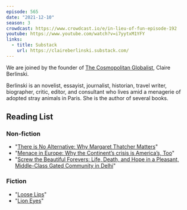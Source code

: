 ```yaml
---
episode: 565
date: "2021-12-10"
season: 3
crowdcast: https://www.crowdcast.io/e/in-lieu-of-fun-episode-192
youtube: https://www.youtube.com/watch?v=i7yytxM1YFY
links:
  - title: Substack
    url: https://claireberlinski.substack.com/
---
```

We are joined by the founder of [The Cosmopolitan Globalist][sub], Claire Berlinski.

Berlinski is an novelist, essayist, journalist, historian, travel writer, biographer, critic, editor, and consultant who lives amid a menagerie of adopted stray animals in Paris. She is the author of several books.

## Reading List

### Non-fiction

- "[There is No Alternative: Why Margaret Thatcher Matters][book1]"
- "[Menace in Europe: Why the Continent’s crisis is America’s, Too][book2]"
- "[Screw the Beautiful Forevers: Life, Death, and Hope in a Pleasant, Middle-Class Gated Community in Delhi][book3]"

### Fiction

- "[Loose Lips][book4]"
- "[Lion Eyes][book5]"

[sub]: https://claireberlinski.substack.com/
[book1]: https://www.basicbooks.com/titles/claire-berlinski/there-is-no-alternative/9780465031214/
[book2]: https://en.wikipedia.org/wiki/Menace_in_Europe
[book3]: https://www.amazon.com/Screw-Beautiful-Forevers-Middle-Class-Community-ebook/dp/B01EC7GV7W
[book4]: https://www.amazon.com/Loose-Lips-Claire-Berlinski/dp/0375509089/ref=la_B001HD1R06_1_4?s=books&ie=UTF8&qid=1490757652&sr=1-4
[book5]: https://www.amazon.com/Lion-Eyes-Novel-Claire-Berlinski/dp/0345476174/ref=la_B001HD1R06_1_1_twi_pap_2?s=books&ie=UTF8&qid=1490757652&sr=1-1
